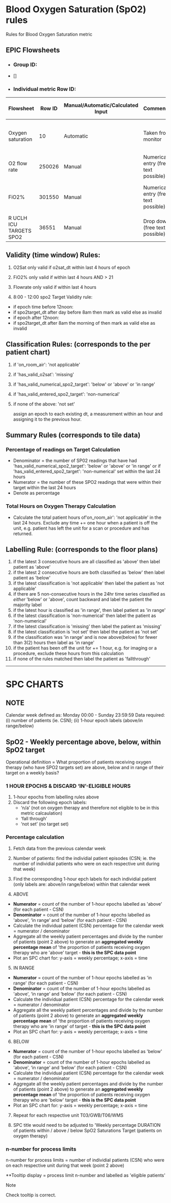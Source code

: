# Blood Oxygen Saturation (SpO2) rules 
Rules for Blood Oxygen Saturation metric


## EPIC Flowsheets

* ### Group ID:
-  [] 

* ### Individual metric Row ID:
| Flowsheet | Row ID | Manual/Automatic/Calculated Input | Comments | Expected documentation frequency|
  |-|-|-|-|-|
  |Oxygen saturation|10|Automatic| Taken from monitor| Hourly (varies according to patient's clinical condition)|
  |O2 flow rate| 250026| Manual | Numerical entry (free text possible)| Hourly only if FiO2 not documented|
  |FiO2%|301550|Manual| Numerical entry (free text possible)| Usually Hourly (Vaires according to clincial condition|
  |R UCLH ICU TARGETS SPO2|36551| Manual| Drop down (free text possible)| minimum once per day between 0800 and 1200|

## Validity (time window) Rules: 

1. O2Sat only valid if o2sat_dt within last 4 hours of epoch 

2. FiO2% only valid if within last 4 hours AND > 21	 

3. Flowrate only valid if within last 4 hours	 

4. 8:00 - 12:00 spo2 Target Validity rule: 
- if epoch time before 12noon: 
- if spo2target_dt after day before 8am then mark as valid else as invalid 
- if epoch after 12noon: 
- if spo2target_dt after 8am the morning of then mark as valid else as invalid 



## Classification Rules: (corresponds to the per patient chart) 

1. if 'on_room_air': 'not applicable'
2. if 'has_valid_o2sat': 'missing'
3. if  'has_valid_numerical_spo2_target': 'below' or 'above' or 'in range' 
4. if 'has_valid_entered_spo2_target': 'non-numerical'
5. if none of the above:  'not set'

   assign an epoch to each existing dt, a measurement within an hour and assigning it to the previous hour. 


## Summary Rules (corresponds to tile data)

### Percentage of readings on Target Calculation

- Denominator = the number of SP02 readings that have had 'has_valid_numerical_spo2_target': 'below' or 'above' or 'in range' 
or if 'has_valid_entered_spo2_target': 'non-numerical' set within the last 24 hours
- Numerator = the number of these SPO2 readings that were within their target within the last 24 hours
- Denote as percentage

### Total Hours on Oxygen Therapy Calculation
  
- Calculate the total patient hours of'on_room_air': 'not applicable' in the last 24 hours. Exclude any time += one hour when a patient is off the unit, e.g. patient has left the unit for a scan or procedure and has returned. 

## Labelling Rule: (corresponds to the floor plans)     

 1. if the latest 3 consecutive hours are all classified as 'above' then label patient as 'above' 
 2. if the latest 2 consecutive hours are both classified as 'below' then label patient as 'below'            
 3. if the latest classification is 'not applicable' then label the patient as 'not applicable' 
 4. if there are 5 non-consecutive hours in the 24hr time series classified as *either* 'below' or 'above', count backward and label the patient the majority label 
 5. if the latest hour is classified as 'in range', then label patient as 'in range' 
 6. if the latest classification is 'non-numerical' then label the patient as 'non-numerical' 
 7. if the latest classification is 'missing' then label the patient as 'missing' 
 8. if the latest classification is 'not set' then label the patient as 'not set' 
 9. if the classification was 'in range' and is now above(below) for fewer than 3(2) hours then label as 'in range'
 10. if the patient has been off the unit for += 1 hour, e.g. for imaging or a procedure, exclude these hours from this calculation
 11. if none of the rules matched then label the patient as 'fallthrough'

---
# SPC CHARTS

## NOTE
Calendar week defined as: Monday 00:00 - Sunday 23:59:59
Data required: (i) number of patients (ie. CSN); (ii) 1-hour epoch labels (above/in range/below)

## SpO2 - Weekly percentage above, below, within SpO2 target
Operational definition = What proportion of patients receiving oxygen therapy (who have SPO2 targets set) are above, below and in range of their target on a weekly basis?
 
### 1 HOUR EPOCHS & DISCARD ‘IN’-ELIGIBLE HOURS 
1. 1-hour epochs from labelling rules above
2. Discard the following epoch labels:
     - ‘n/a’ (not on oxygen therapy and therefore not eligible to be in this metric calcaulation)
     - ‘fall through’
     - ‘not set’ (no target set)

### Percentage calculation
1. Fetch data from the previous calendar week
2. Number of patients: find the individial patient episodes (CSN; ie. the number of individial patients who were on each respective unit during that week)
3. Find the corresponding 1-hour epch labels for each individial patient (only labels are: above/in range/below) within that calendar week

4. ABOVE
- **Numerator** = count of the number of 1-hour epochs labelled as 'above' (for each patient - CSN)
- **Denominator** = count of the number of 1-hour epochs labelled as 'above', ‘in range’ and ‘below’ (for each patient - CSN)
- Calculate the individual patient (CSN) percentage for the calendar week = numerator / denominator
- Aggregate all the weekly patient percentages and divide by the number of patients (point 2 above) to generate an **aggregated weekly percentage mean** of 'the proportion of patients receiving oxygen therapy who are 'above' target - **this is the SPC data point**
- Plot an SPC chart for: y-axis = weekly percentage; x-axis = time

5. IN RANGE
- **Numerator** = count of the number of 1-hour epochs labelled as 'in range' (for each patient - CSN)
- **Denominator** = count of the number of 1-hour epochs labelled as 'above', ‘in range’ and ‘below’ (for each patient - CSN)
- Calculate the individual patient (CSN) percentage for the calendar week = numerator / denominator
- Aggregate all the weekly patient percentages and divide by the number of patients (point 2 above) to generate an **aggregated weekly percentage mean** of 'the proportion of patients receiving oxygen therapy who are 'in range' of target - **this is the SPC data point**
- Plot an SPC chart for: y-axis = weekly percentage; x-axis = time

6. BELOW
- **Numerator** = count of the number of 1-hour epochs labelled as 'below' (for each patient - CSN)
- **Denominator** = count of the number of 1-hour epochs labelled as 'above', ‘in range’ and ‘below’ (for each patient - CSN)
- Calculate the individual patient (CSN) percentage for the calendar week = numerator / denominator
- Aggregate all the weekly patient percentages and divide by the number of patients (point 2 above) to generate an **aggregated weekly percentage mean** of 'the proportion of patients receiving oxygen therapy who are 'below' target - **this is the SPC data point**
- Plot an SPC chart for: y-axis = weekly percentage; x-axis = time

7. Repeat for each respective unit T03/GWB/T06/WMS

8. SPC title would need to be adjusted to 'Weekly percentage DURATION of patients within / above / below SpO2 Saturations Target (patients on oxygen therapy)

### n-number for process limits

n-number for process limits = number of individial patients (CSN) who were on each respective unit during that week (point 2 above)

**Tooltip display = process limit n-number and labelled as 'eligible patients' 

> [!NOTE]
> Check tooltip is correct.

